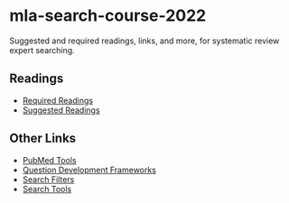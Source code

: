 # mla-search-course-2022
Suggested and required readings, links, and more, for systematic review expert searching.

## Readings
- [Required Readings](https://github.com/carrieprice78/mla-search-course-2022/blob/main/required-readings.md)
- [Suggested Readings](https://github.com/carrieprice78/mla-search-course-2022/blob/main/suggested-readings.md)

## Other Links
- [PubMed Tools](https://github.com/carrieprice78/mla-search-course-2022/blob/main/pubmed-tools.md)
- [Question Development Frameworks]()  
- [Search Filters](https://github.com/carrieprice78/mla-search-course-2022/blob/main/search-filters.md)
- [Search Tools](https://github.com/carrieprice78/mla-search-course-2022/blob/main/search-tools.md)

